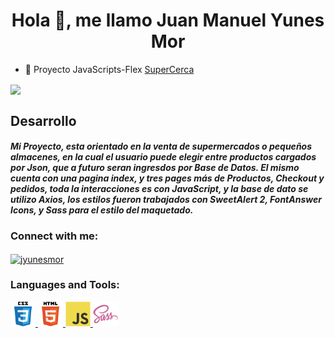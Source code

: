 <h1 align="center">Hola 👋, me llamo Juan Manuel Yunes Mor</h1>

- 🔭 Proyecto JavaScripts-Flex [SuperCerca](https://projectjavascritpback.netlify.app/)

<img align="center" src="https://i.ibb.co/4jZyVLD/logo700.png" />

   <h2>Desarrollo</h2>
   
  <h5>Mi Proyecto, esta orientado en la venta de supermercados o pequeños almacenes, en la cual el usuario puede elegir entre productos cargados por Json, que a futuro seran ingresdos por Base de Datos.
  El mismo cuenta con una pagina index, y tres pages más de Productos, Checkout y pedidos, toda la interacciones es con JavaScript, y la base de dato se utilizo Axios, los estilos fueron trabajados con SweetAlert 2, FontAnswer Icons, y Sass para el estilo del maquetado.</h5>
    

<h3 align="left">Connect with me:</h3>
<p align="left">
<a href="https://linkedin.com/in/jyunesmor" target="blank"><img align="center" src="https://raw.githubusercontent.com/rahuldkjain/github-profile-readme-generator/master/src/images/icons/Social/linked-in-alt.svg" alt="jyunesmor" height="30" width="40" /></a>
</p>

<h3 align="left">Languages and Tools:</h3>
<p align="left"> <a href="https://www.w3schools.com/css/" target="_blank" rel="noreferrer"> <img src="https://raw.githubusercontent.com/devicons/devicon/master/icons/css3/css3-original-wordmark.svg" alt="css3" width="40" height="40"/> </a> <a href="https://www.w3.org/html/" target="_blank" rel="noreferrer"> <img src="https://raw.githubusercontent.com/devicons/devicon/master/icons/html5/html5-original-wordmark.svg" alt="html5" width="40" height="40"/> </a> <a href="https://developer.mozilla.org/en-US/docs/Web/JavaScript" target="_blank" rel="noreferrer"> <img src="https://raw.githubusercontent.com/devicons/devicon/master/icons/javascript/javascript-original.svg" alt="javascript" width="40" height="40"/> </a> <a href="https://sass-lang.com" target="_blank" rel="noreferrer"> <img src="https://raw.githubusercontent.com/devicons/devicon/master/icons/sass/sass-original.svg" alt="sass" width="40" height="40"/> </a> </p>

